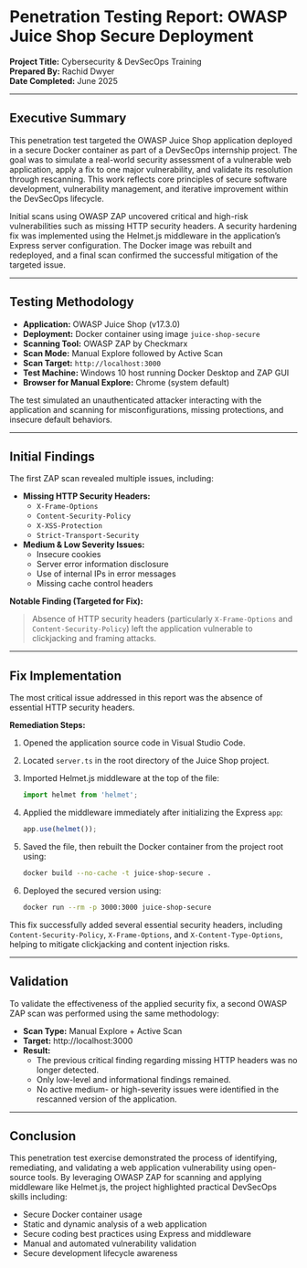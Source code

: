 # Penetration Testing Report: OWASP Juice Shop Secure Deployment

**Project Title:** Cybersecurity & DevSecOps Training  
**Prepared By:** Rachid Dwyer  
**Date Completed:** June 2025  

---

## Executive Summary

This penetration test targeted the OWASP Juice Shop application deployed in a secure Docker container as part of a DevSecOps internship project. The goal was to simulate a real-world security assessment of a vulnerable web application, apply a fix to one major vulnerability, and validate its resolution through rescanning. This work reflects core principles of secure software development, vulnerability management, and iterative improvement within the DevSecOps lifecycle.

Initial scans using OWASP ZAP uncovered critical and high-risk vulnerabilities such as missing HTTP security headers. A security hardening fix was implemented using the Helmet.js middleware in the application’s Express server configuration. The Docker image was rebuilt and redeployed, and a final scan confirmed the successful mitigation of the targeted issue.

---

## Testing Methodology

- **Application:** OWASP Juice Shop (v17.3.0)
- **Deployment:** Docker container using image `juice-shop-secure`
- **Scanning Tool:** OWASP ZAP by Checkmarx
- **Scan Mode:** Manual Explore followed by Active Scan
- **Scan Target:** `http://localhost:3000`
- **Test Machine:** Windows 10 host running Docker Desktop and ZAP GUI
- **Browser for Manual Explore:** Chrome (system default)

The test simulated an unauthenticated attacker interacting with the application and scanning for misconfigurations, missing protections, and insecure default behaviors.

---

## Initial Findings

The first ZAP scan revealed multiple issues, including:

- **Missing HTTP Security Headers:**
  - `X-Frame-Options`
  - `Content-Security-Policy`
  - `X-XSS-Protection`
  - `Strict-Transport-Security`
- **Medium & Low Severity Issues:**
  - Insecure cookies
  - Server error information disclosure
  - Use of internal IPs in error messages
  - Missing cache control headers

**Notable Finding (Targeted for Fix):**
> Absence of HTTP security headers (particularly `X-Frame-Options` and `Content-Security-Policy`) left the application vulnerable to clickjacking and framing attacks.

---

## Fix Implementation

The most critical issue addressed in this report was the absence of essential HTTP security headers.

**Remediation Steps:**

1. Opened the application source code in Visual Studio Code.  
2. Located `server.ts` in the root directory of the Juice Shop project.  
3. Imported Helmet.js middleware at the top of the file:

   ```ts
   import helmet from 'helmet';
   ```

4. Applied the middleware immediately after initializing the Express `app`:

   ```ts
   app.use(helmet());
   ```

5. Saved the file, then rebuilt the Docker container from the project root using:

   ```bash
   docker build --no-cache -t juice-shop-secure .
   ```

6. Deployed the secured version using:

   ```bash
   docker run --rm -p 3000:3000 juice-shop-secure
   ```

This fix successfully added several essential security headers, including `Content-Security-Policy`, `X-Frame-Options`, and `X-Content-Type-Options`, helping to mitigate clickjacking and content injection risks.

---

## Validation

To validate the effectiveness of the applied security fix, a second OWASP ZAP scan was performed using the same methodology:

- **Scan Type:** Manual Explore + Active Scan  
- **Target:** http://localhost:3000  
- **Result:**  
  - The previous critical finding regarding missing HTTP headers was no longer detected.  
  - Only low-level and informational findings remained.  
  - No active medium- or high-severity issues were identified in the rescanned version of the application.

---

## Conclusion

This penetration test exercise demonstrated the process of identifying, remediating, and validating a web application vulnerability using open-source tools. By leveraging OWASP ZAP for scanning and applying middleware like Helmet.js, the project highlighted practical DevSecOps skills including:

- Secure Docker container usage  
- Static and dynamic analysis of a web application  
- Secure coding best practices using Express and middleware  
- Manual and automated vulnerability validation  
- Secure development lifecycle awareness


